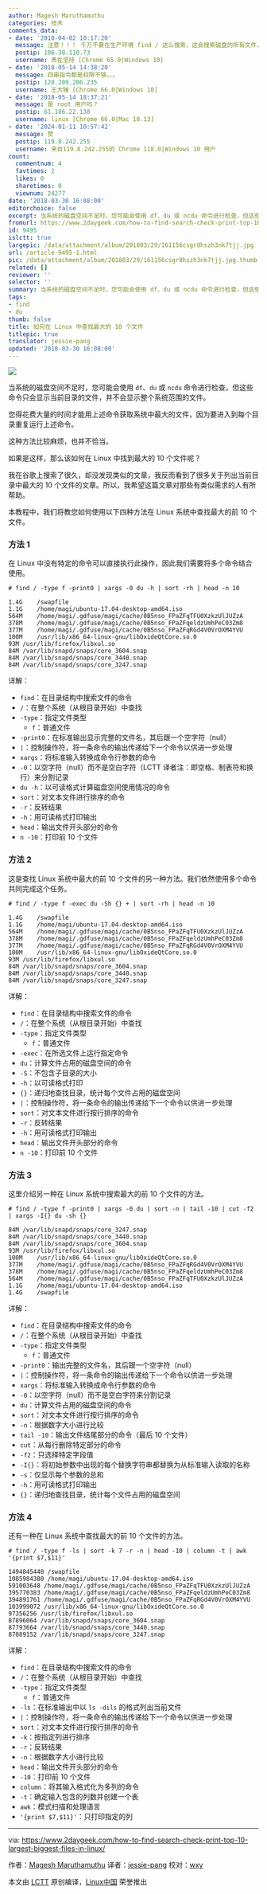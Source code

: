 ```yaml
---
author: Magesh Maruthamuthu
categories: 技术
comments_data:
- date: '2018-04-02 10:17:20'
  message: 注意！！！ 千万不要在生产环境 find / 这么搜索，这会搜索磁盘的所有文件，且耗时很长，对负载较高的服务器执行也会有隐患。 正常的需求我们不会找整个服务器占用最大的文件，而是找某个项目下或者挂载点下占用磁盘最高的文件。
  postip: 106.38.110.73
  username: 贵在坚持 [Chrome 65.0|Windows 10]
- date: '2018-05-14 14:38:20'
  message: 四串指令都是权限不够。。。
  postip: 120.209.206.235
  username: 王大锤 [Chrome 66.0|Windows 10]
- date: '2018-05-14 18:37:21'
  message: 是 root 用户吗？
  postip: 61.186.22.138
  username: linux [Chrome 66.0|Mac 10.13]
- date: '2024-01-11 10:57:42'
  message: 赞
  postip: 119.8.242.255
  username: 来自119.8.242.255的 Chrome 118.0|Windows 10 用户
count:
  commentnum: 4
  favtimes: 2
  likes: 0
  sharetimes: 0
  viewnum: 24277
date: '2018-03-30 16:08:00'
editorchoice: false
excerpt: 当系统的磁盘空间不足时，您可能会使用 df、du 或 ncdu 命令进行检查，但这些命令只会显示当前目录的文件，并不会显示整个系统范围的文件。
fromurl: https://www.2daygeek.com/how-to-find-search-check-print-top-10-largest-biggest-files-in-linux/
id: 9495
islctt: true
largepic: /data/attachment/album/201803/29/161156csgr8hszh3nk7tjj.jpg
url: /article-9495-1.html
pic: /data/attachment/album/201803/29/161156csgr8hszh3nk7tjj.jpg.thumb.jpg
related: []
reviewer: ''
selector: ''
summary: 当系统的磁盘空间不足时，您可能会使用 df、du 或 ncdu 命令进行检查，但这些命令只会显示当前目录的文件，并不会显示整个系统范围的文件。
tags:
- find
- du
thumb: false
title: 如何在 Linux 中查找最大的 10 个文件
titlepic: true
translator: jessie-pang
updated: '2018-03-30 16:08:00'
---
```


![](/data/attachment/album/201803/29/161156csgr8hszh3nk7tjj.jpg)


当系统的磁盘空间不足时，您可能会使用 `df`、`du` 或 `ncdu` 命令进行检查，但这些命令只会显示当前目录的文件，并不会显示整个系统范围的文件。


您得花费大量的时间才能用上述命令获取系统中最大的文件，因为要进入到每个目录重复运行上述命令。


这种方法比较麻烦，也并不恰当。


如果是这样，那么该如何在 Linux 中找到最大的 10 个文件呢？


我在谷歌上搜索了很久，却没发现类似的文章，我反而看到了很多关于列出当前目录中最大的 10 个文件的文章。所以，我希望这篇文章对那些有类似需求的人有所帮助。


本教程中，我们将教您如何使用以下四种方法在 Linux 系统中查找最大的前 10 个文件。


### 方法 1


在 Linux 中没有特定的命令可以直接执行此操作，因此我们需要将多个命令结合使用。



```
# find / -type f -print0 | xargs -0 du -h | sort -rh | head -n 10

1.4G    /swapfile
1.1G    /home/magi/ubuntu-17.04-desktop-amd64.iso
564M    /home/magi/.gdfuse/magi/cache/0B5nso_FPaZFqTFU0XzkzUlJUZzA
378M    /home/magi/.gdfuse/magi/cache/0B5nso_FPaZFqeldzUmhPeC03Zm8
377M    /home/magi/.gdfuse/magi/cache/0B5nso_FPaZFqRGd4V0VrOXM4YVU
100M    /usr/lib/x86_64-linux-gnu/libOxideQtCore.so.0
93M /usr/lib/firefox/libxul.so
84M /var/lib/snapd/snaps/core_3604.snap
84M /var/lib/snapd/snaps/core_3440.snap
84M /var/lib/snapd/snaps/core_3247.snap

```

详解：


* `find`：在目录结构中搜索文件的命令
* `/`：在整个系统（从根目录开始）中查找
* `-type`：指定文件类型
	+ `f`：普通文件
* `-print0`：在标准输出显示完整的文件名，其后跟一个空字符（null）
* `|`：控制操作符，将一条命令的输出传递给下一个命令以供进一步处理
* `xargs`：将标准输入转换成命令行参数的命令
* `-0`：以空字符（null）而不是空白字符（LCTT 译者注：即空格、制表符和换行）来分割记录
* `du -h`：以可读格式计算磁盘空间使用情况的命令
* `sort`：对文本文件进行排序的命令
* `-r`：反转结果
* `-h`：用可读格式打印输出
* `head`：输出文件开头部分的命令
* `n -10`：打印前 10 个文件


### 方法 2


这是查找 Linux 系统中最大的前 10 个文件的另一种方法。我们依然使用多个命令共同完成这个任务。



```
# find / -type f -exec du -Sh {} + | sort -rh | head -n 10

1.4G    /swapfile
1.1G    /home/magi/ubuntu-17.04-desktop-amd64.iso
564M    /home/magi/.gdfuse/magi/cache/0B5nso_FPaZFqTFU0XzkzUlJUZzA
378M    /home/magi/.gdfuse/magi/cache/0B5nso_FPaZFqeldzUmhPeC03Zm8
377M    /home/magi/.gdfuse/magi/cache/0B5nso_FPaZFqRGd4V0VrOXM4YVU
100M    /usr/lib/x86_64-linux-gnu/libOxideQtCore.so.0
93M /usr/lib/firefox/libxul.so
84M /var/lib/snapd/snaps/core_3604.snap
84M /var/lib/snapd/snaps/core_3440.snap
84M /var/lib/snapd/snaps/core_3247.snap

```

详解：


* `find`：在目录结构中搜索文件的命令
* `/`：在整个系统（从根目录开始）中查找
* `-type`：指定文件类型
	+ `f`：普通文件
* `-exec`：在所选文件上运行指定命令
* `du`：计算文件占用的磁盘空间的命令
* `-S`：不包含子目录的大小
* `-h`：以可读格式打印
* `{}`：递归地查找目录，统计每个文件占用的磁盘空间
* `|`：控制操作符，将一条命令的输出传递给下一个命令以供进一步处理
* `sort`：对文本文件进行按行排序的命令
* `-r`：反转结果
* `-h`：用可读格式打印输出
* `head`：输出文件开头部分的命令
* `n -10`：打印前 10 个文件


### 方法 3


这里介绍另一种在 Linux 系统中搜索最大的前 10 个文件的方法。



```
# find / -type f -print0 | xargs -0 du | sort -n | tail -10 | cut -f2 | xargs -I{} du -sh {}

84M /var/lib/snapd/snaps/core_3247.snap
84M /var/lib/snapd/snaps/core_3440.snap
84M /var/lib/snapd/snaps/core_3604.snap
93M /usr/lib/firefox/libxul.so
100M    /usr/lib/x86_64-linux-gnu/libOxideQtCore.so.0
377M    /home/magi/.gdfuse/magi/cache/0B5nso_FPaZFqRGd4V0VrOXM4YVU
378M    /home/magi/.gdfuse/magi/cache/0B5nso_FPaZFqeldzUmhPeC03Zm8
564M    /home/magi/.gdfuse/magi/cache/0B5nso_FPaZFqTFU0XzkzUlJUZzA
1.1G    /home/magi/ubuntu-17.04-desktop-amd64.iso
1.4G    /swapfile

```

详解：


* `find`：在目录结构中搜索文件的命令
* `/`：在整个系统（从根目录开始）中查找
* `-type`：指定文件类型
	+ `f`：普通文件
* `-print0`：输出完整的文件名，其后跟一个空字符（null）
* `|`：控制操作符，将一条命令的输出传递给下一个命令以供进一步处理
* `xargs`：将标准输入转换成命令行参数的命令
* `-0`：以空字符（null）而不是空白字符来分割记录
* `du`：计算文件占用的磁盘空间的命令
* `sort`：对文本文件进行按行排序的命令
* `-n`：根据数字大小进行比较
* `tail -10`：输出文件结尾部分的命令（最后 10 个文件）
* `cut`：从每行删除特定部分的命令
* `-f2`：只选择特定字段值
* `-I{}`：将初始参数中出现的每个替换字符串都替换为从标准输入读取的名称
* `-s`：仅显示每个参数的总和
* `-h`：用可读格式打印输出
* `{}`：递归地查找目录，统计每个文件占用的磁盘空间


### 方法 4


还有一种在 Linux 系统中查找最大的前 10 个文件的方法。



```
# find / -type f -ls | sort -k 7 -r -n | head -10 | column -t | awk '{print $7,$11}'

1494845440 /swapfile
1085984380 /home/magi/ubuntu-17.04-desktop-amd64.iso
591003648 /home/magi/.gdfuse/magi/cache/0B5nso_FPaZFqTFU0XzkzUlJUZzA
395770383 /home/magi/.gdfuse/magi/cache/0B5nso_FPaZFqeldzUmhPeC03Zm8
394891761 /home/magi/.gdfuse/magi/cache/0B5nso_FPaZFqRGd4V0VrOXM4YVU
103999072 /usr/lib/x86_64-linux-gnu/libOxideQtCore.so.0
97356256 /usr/lib/firefox/libxul.so
87896064 /var/lib/snapd/snaps/core_3604.snap
87793664 /var/lib/snapd/snaps/core_3440.snap
87089152 /var/lib/snapd/snaps/core_3247.snap

```

详解：


* `find`：在目录结构中搜索文件的命令
* `/`：在整个系统（从根目录开始）中查找
* `-type`：指定文件类型
	+ `f`：普通文件
* `-ls`：在标准输出中以 `ls -dils` 的格式列出当前文件
* `|`：控制操作符，将一条命令的输出传递给下一个命令以供进一步处理
* `sort`：对文本文件进行按行排序的命令
* `-k`：按指定列进行排序
* `-r`：反转结果
* `-n`：根据数字大小进行比较
* `head`：输出文件开头部分的命令
* `-10`：打印前 10 个文件
* `column`：将其输入格式化为多列的命令
* `-t`：确定输入包含的列数并创建一个表
* `awk`：模式扫描和处理语言
* `'{print $7,$11}'`：只打印指定的列




---


via: <https://www.2daygeek.com/how-to-find-search-check-print-top-10-largest-biggest-files-in-linux/>


作者：[Magesh Maruthamuthu](https://www.2daygeek.com/author/magesh/) 译者：[jessie-pang](https://github.com/jessie-pang) 校对：[wxy](https://github.com/wxy)


本文由 [LCTT](https://github.com/LCTT/TranslateProject) 原创编译，[Linux中国](https://linux.cn/) 荣誉推出